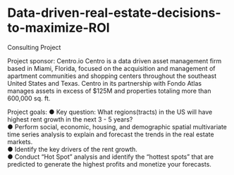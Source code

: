# Data-driven-real-estate-decisions-to-maximize-ROI

Consulting Project

Project sponsor: Centro.io
Centro is a data driven asset management firm based in Miami, Florida, focused on the acquisition and management of apartment communities and shopping centers throughout the southeast United States and Texas. Centro in its partnership with Fondo Atlas manages assets in excess of $125M and properties totaling more than 600,000 sq. ft.

Project goals:
  ● Key question: What regions(tracts) in the US will have highest rent growth in the next 3 - 5 years?      
  ● Perform social, economic, housing, and demographic spatial multivariate time series analysis to explain
  and forecast the trends in the real estate markets.     
  ● Identify the key drivers of the rent growth.     
  ● Conduct “Hot Spot” analysis and identify the “hottest spots” that are predicted to generate the highest
  profits and monetize your forecasts.
  
  
